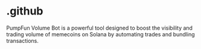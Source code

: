 # .github
PumpFun Volume Bot is a powerful tool designed to boost the visibility and trading volume of memecoins on Solana by automating trades and bundling transactions.

